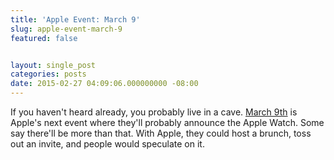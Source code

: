```yaml
---
title: 'Apple Event: March 9'
slug: apple-event-march-9
featured: false


layout: single_post
categories: posts
date: 2015-02-27 04:09:06.000000000 -08:00
---
```


If you haven't heard already, you probably live in a cave. [March 9th](http://www.appleworld.today/blog/2015/2/26/apple-sending-out-invites-to-a-march-9th-press-event) is Apple's next event where they'll probably announce the Apple Watch. Some say there'll be more than that. With Apple, they could host a brunch, toss out an invite, and people would speculate on it.

